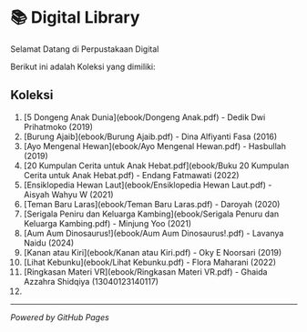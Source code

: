 # 📚 Digital Library 

Selamat Datang di Perpustakaan Digital 

Berikut ini adalah Koleksi yang dimiliki:

## Koleksi
1. [5 Dongeng Anak Dunia](ebook/Dongeng Anak.pdf) - Dedik Dwi Prihatmoko (2019)
2. [Burung Ajaib](ebook/Burung Ajaib.pdf) - Dina Alfiyanti Fasa (2016)
3. [Ayo Mengenal Hewan](ebook/Ayo Mengenal Hewan.pdf) - Hasbullah (2019)
4. [20 Kumpulan Cerita untuk Anak Hebat.pdf](ebook/Buku 20 Kumpulan Cerita untuk Anak Hebat.pdf) - Endang Fatmawati (2022)
5. [Ensiklopedia Hewan Laut](ebook/Ensiklopedia Hewan Laut.pdf) - Aisyah Wahyu W (2021)
6. [Teman Baru Laras](ebook/Teman Baru Laras.pdf) - Daroyah (2020)
7. [Serigala Peniru dan Keluarga Kambing](ebook/Serigala Penuru dan Keluarga Kambing.pdf) - Minjung Yoo (2021)
8. [Aum Aum Dinosaurus!](ebook/Aum Aum Dinosaurus!.pdf) - Lavanya Naidu (2024)
9. [Kanan atau Kiri](ebook/Kanan atau Kiri.pdf) -  Oky E Noorsari (2019)
10. [Lihat Kebunku](ebook/Lihat Kebunku.pdf) - Flora Maharani (2022)
11. [Ringkasan Materi VR](ebook/Ringkasan Materi VR.pdf) - Ghaida Azzahra Shidqiya (13040123140117)
12.
  
---

*Powered by GitHub Pages*
